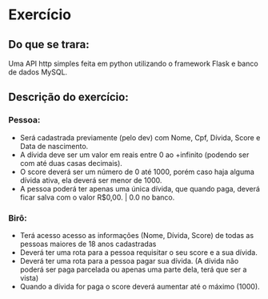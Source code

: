 # Exercício  

## Do que se trara:
Uma API http simples feita em python utilizando o framework Flask e banco de dados MySQL.

## Descrição do exercício:
### Pessoa:  
* Será cadastrada previamente (pelo dev) com Nome, Cpf, Dívida, Score e Data de nascimento.  
* A dívida deve ser um valor em reais entre 0 ao +infinito (podendo ser com até duas casas decimais).  
* O score deverá ser um número de 0 até 1000, porém caso haja alguma dívida ativa, ela deverá ser menor de 1000.
* A pessoa poderá ter apenas uma única dívida, que quando paga, deverá ficar salva com o valor R$0,00. | 0.0 no banco.


### Birô:
* Terá acesso acesso as informações (Nome, Dívida, Score) de todas as pessoas maiores de 18 anos cadastradas
* Deverá ter uma rota para a pessoa requisitar o seu score e a sua dívida.
* Deverá ter uma rota para a pessoa pagar sua dívida. (A dívida não poderá ser paga parcelada ou apenas uma parte dela,
terá que ser a vista)
* Quando a dívida for paga o score deverá aumentar até o máximo (1000).